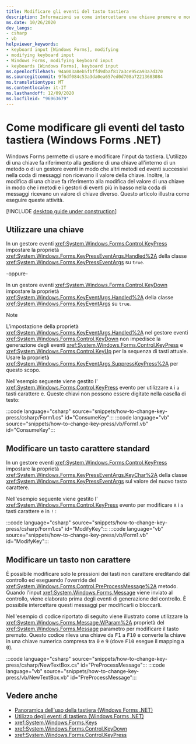 ```yaml
---
title: Modificare gli eventi del tasto tastiera
description: Informazioni su come intercettare una chiave premere e modificare il tasto premuto in un'applicazione Windows Forms .NET.
ms.date: 10/26/2020
dev_langs:
- csharp
- vb
helpviewer_keywords:
- keyboard input [Windows Forms], modifying
- modifying keyboard input
- Windows Forms, modifying keyboard input
- keyboards [Windows Forms], keyboard input
ms.openlocfilehash: 94a003a8eb5fbffd9dbaf817a3ce95ca93a7d370
ms.sourcegitcommit: 9f6df084c53a3da0ea657ed0d708a72213683084
ms.translationtype: MT
ms.contentlocale: it-IT
ms.lasthandoff: 12/09/2020
ms.locfileid: "96963679"
---
```

# <a name="how-to-modify-keyboard-key-events-windows-forms-net"></a>Come modificare gli eventi del tasto tastiera (Windows Forms .NET)

Windows Forms permette di usare e modificare l'input da tastiera. L'utilizzo di una chiave fa riferimento alla gestione di una chiave all'interno di un metodo o di un gestore eventi in modo che altri metodi ed eventi successivi nella coda di messaggi non ricevano il valore della chiave. Inoltre, la modifica di una chiave fa riferimento alla modifica del valore di una chiave in modo che i metodi e i gestori di eventi più in basso nella coda di messaggi ricevano un valore di chiave diverso. Questo articolo illustra come eseguire queste attività.

[!INCLUDE [desktop guide under construction](../../includes/desktop-guide-preview-note.md)]

## <a name="consume-a-key"></a>Utilizzare una chiave

In un gestore eventi <xref:System.Windows.Forms.Control.KeyPress> impostare la proprietà <xref:System.Windows.Forms.KeyPressEventArgs.Handled%2A> della classe <xref:System.Windows.Forms.KeyPressEventArgs> su `true`.

-oppure-

In un gestore eventi <xref:System.Windows.Forms.Control.KeyDown> impostare la proprietà <xref:System.Windows.Forms.KeyEventArgs.Handled%2A> della classe <xref:System.Windows.Forms.KeyEventArgs> su `true`.

> [!NOTE]
> L'impostazione della proprietà <xref:System.Windows.Forms.KeyEventArgs.Handled%2A> nel gestore eventi <xref:System.Windows.Forms.Control.KeyDown> non impedisce la generazione degli eventi <xref:System.Windows.Forms.Control.KeyPress> e <xref:System.Windows.Forms.Control.KeyUp> per la sequenza di tasti attuale. Usare la proprietà <xref:System.Windows.Forms.KeyEventArgs.SuppressKeyPress%2A> per questo scopo.

Nell'esempio seguente viene gestito l' <xref:System.Windows.Forms.Control.KeyPress> evento per utilizzare `A` i `a` tasti carattere e. Queste chiavi non possono essere digitate nella casella di testo:

:::code language="csharp" source="snippets/how-to-change-key-press/csharp/Form1.cs" id="ConsumeKey":::
:::code language="vb" source="snippets/how-to-change-key-press/vb/Form1.vb" id="ConsumeKey":::

## <a name="modify-a-standard-character-key"></a>Modificare un tasto carattere standard

In un gestore eventi <xref:System.Windows.Forms.Control.KeyPress> impostare la proprietà <xref:System.Windows.Forms.KeyPressEventArgs.KeyChar%2A> della classe <xref:System.Windows.Forms.KeyPressEventArgs> sul valore del nuovo tasto carattere.

Nell'esempio seguente viene gestito l' <xref:System.Windows.Forms.Control.KeyPress> evento per modificare `A` i `a` tasti carattere e in `!` :

:::code language="csharp" source="snippets/how-to-change-key-press/csharp/Form1.cs" id="ModifyKey":::
:::code language="vb" source="snippets/how-to-change-key-press/vb/Form1.vb" id="ModifyKey":::

## <a name="modify-a-non-character-key"></a>Modificare un tasto non carattere

È possibile modificare solo le pressioni dei tasti non carattere ereditando dal controllo ed eseguendo l'override del <xref:System.Windows.Forms.Control.PreProcessMessage%2A> metodo. Quando l'input <xref:System.Windows.Forms.Message> viene inviato al controllo, viene elaborato prima degli eventi di generazione del controllo. È possibile intercettare questi messaggi per modificarli o bloccarli.

Nell'esempio di codice riportato di seguito viene illustrato come utilizzare la <xref:System.Windows.Forms.Message.WParam%2A> proprietà del <xref:System.Windows.Forms.Message> parametro per modificare il tasto premuto. Questo codice rileva una chiave da <kbd>F1</kbd> a <kbd>F10</kbd> e converte la chiave in una chiave numerica compresa tra <kbd>0</kbd> e <kbd>9</kbd> (dove <kbd>F10</kbd> esegue il mapping a <kbd>0</kbd>).

:::code language="csharp" source="snippets/how-to-change-key-press/csharp/NewTextBox.cs" id="PreProcessMessage":::
:::code language="vb" source="snippets/how-to-change-key-press/vb/NewTextBox.vb" id="PreProcessMessage":::

## <a name="see-also"></a>Vedere anche

- [Panoramica dell'uso della tastiera (Windows Forms .NET)](overview.md)
- [Utilizzo degli eventi di tastiera (Windows Forms .NET)](events.md)
- <xref:System.Windows.Forms.Keys>
- <xref:System.Windows.Forms.Control.KeyDown>
- <xref:System.Windows.Forms.Control.KeyPress>

